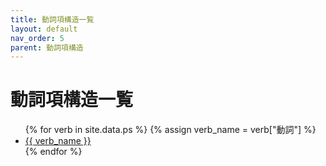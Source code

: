 ```yaml
---
title: 動詞項構造一覧
layout: default
nav_order: 5
parent: 動詞項構造
---
```

# 動詞項構造一覧

<ul>
  {% for verb in site.data.ps %}
    {% assign verb_name = verb["動詞"] %}
    <li>
      <a href="/{{ verb_name }}.html">{{ verb_name }}</a>
    </li>
  {% endfor %}
</ul>
